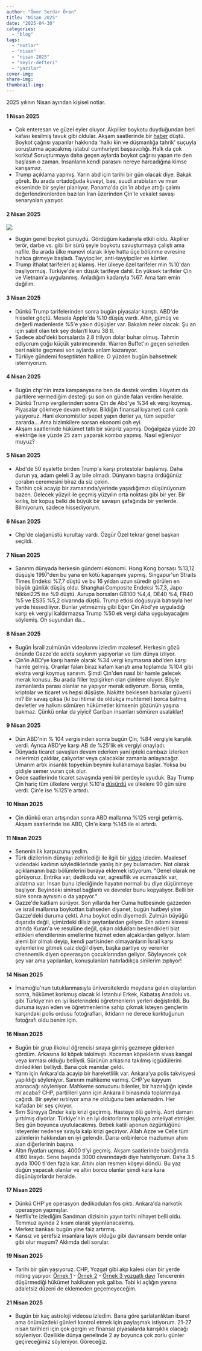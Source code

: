 ```yaml
---
author: "Ömer Serdar Ören"
title: "Nisan 2025"
date: "2025-04-30"
categories: 
  - "blog"
tags: 
  - "notlar"
  - "nisan"
  - "nisan-2025"
  - "seyir-defteri"
  - "yazilar"
cover-img: 
share-img: 
thumbnail-img: 
---
```


2025 yılının Nisan ayından kişisel notlar.

#### 1 Nisan 2025

- Çok enteresan ve güzel eyler oluyor. Akpliler boykotu duyduğundan beri kafası kesilmiş tavuk gibi oldular. Akşam saatlerinde bir [haber](https://x.com/gazetesozcu/status/1907128434301821297) düştü. Boykot çağrısı yapanlar hakkında 'halkı kin ve düşmanlığa tahrik' suçuyla soruşturma açacakmış istabul cumhuriyet başsavcılığı. Halk da çok korktu! Soruşturmaya daha geçen aylarda boykot çağrısı yapan rte den başlasın o zaman. İnsanların kendi parasını nereye harcadığına kimse karışamaz.
- Trump açıklama yapmış. Yarın abd için tarihi bir gün olacak diye. Bakak görek. Bu arada ortadoğuda kuveyt, bae, suudi arabistan ve mısır ekseninde bir şeyler planlıyor. Panama'da çin'in abdye attığı çalımı değerlendirenlerden bazıları İran üzerinden Çin'le vekalet savaşı senaryoları yazıyor.

#### 2 Nisan 2025

![](/assets/img/2025/04/2-nisan-2025-genel-boykot-afis-duyuru.jpg)

- Bugün genel boykot günüydü. Gördüğüm kadarıyla etkili oldu. Akpliler terör, darbe vs. gibi bir sürü şeyle boykotu savuşturmaya çalıştı ama nafile. Bu arada ülke manevi olarak ikiye hatta üçe bölünme evresine hızlıca girmeye başladı. Tayyipçiler, anti-tayyipçiler ve kürtler.
- Trump ithalat tarifeleri açıklamış. Her ülkeye özel tarifeler min %10'dan başlıyormuş. Türkiye'de en düşük tarifeye dahil. En yüksek tarifeler Çin ve Vietnam'a uygulanmış. Anladığım kadarıyla %67. Ama tam emin değilim.

#### 3 Nisan 2025

- Dünkü Trump tarifelerinden sonra bugün piyasalar karıştı. ABD'de hisseler göçtü. Mesela Apple'da %10 düşüş vardı. Altın, gümüş ve değerli madenlerde %5'e yakın düşüşler var. Bakalım neler olacak. Şu an için sabit olan tek şey dolar/tl kuru 38 tl.
- Sadece abd'deki borsalarda 2.8 trilyon dolar buhar olmuş. Tahmin ediyorum çoğu küçük yatırımcınındır. Warren Buffet'ın geçen seneden beri nakite geçmesi son aylarda anlam kazanıyor.
- Türkiye gündemi foseptikten hallice. O yüzden bugün bahsetmek istemiyorum.

#### 4 Nisan 2025

- Bugün chp'nin imza kampanyasına ben de destek verdim. Hayatım da partilere vermediğim desteği şu son on günde falan verdim heralde.
- Dünkü Trump vergilerinden sonra Çin de Abd'ye %34 ek vergi koymuş. Piyasalar çökmeye devam ediyor. Bildiğin finansal kıyameti canlı canlı yaşıyoruz. Hani ekonomistler sepet yapın derler ya, tüm sepetler zararda... Ama bizimkilere sorsan ekonomi çoh eyi.
- Akşam saatlerinde hükümet tatlı bir sürpriz yapmış. Doğalgaza yüzde 20 elektriğe ise yüzde 25 zam yaparak kombo yapmış. Nasıl eğleniyor muyuz?

#### 5 Nisan 2025

- Abd'de 50 eyalette birden Trump'a karşı protestolar başlamış. Daha durun ya, adam geleli 3 ay bile olmadı. Dünyanın başına ördüğünüz çorabın ceremesini biraz da siz çekin.
- Tarihin çok acayip bir zamanında/yerinde yaşadığımızı düşünüyorum bazen. Gelecek yüzyıl ile geçmiş yüzyılın orta noktası gibi bir yer. Bir kırılış, bir kopuş belki de büyük bir savaşın şafağında bir yerlerde. Bilmiyorum, sadece hissediyorum.

#### 6 Nisan 2025

- Chp'de olağanüstü kurultay vardı. Özgür Özel tekrar genel başkan seçildi.

#### 7 Nisan 2025

- Sanırım dünyada herkesin gündemi ekonomi. Hong Kong borsası %13,12 düşüşle 1997'den bu yana en kötü kapanışını yapmış. Singapur'un Straits Times Endeksi %7,7 düştü ve bu 16 yıldan uzun süredir görülen en büyük günlük düşüş oldu. Shanghai Composite Endeksi %7,3, Japo Nikkei225 ise %9 düştü. Avrupa borsaları GB100 %4,4, DE40 %4, FR40 %5 ve ES35 %5,2 civarında düştü.  Trump etkisi doğusuyla batısıyla her yerde hissediliyor. Bunlar yetmezmiş gibi Eğer Çin Abd'ye uyguladığı karşı ek vergiyi kaldırmazsa Trump %50 ek vergi daha uygulayacağını söylemiş. Oh suyundan da...

#### 8 Nisan 2025

- Bugün İsrail zulmünün videolarını izledim maalesef. Herkesin gözü önünde Gazze'de adeta soykırım yapıyorlar ve tüm dünya izliyor.
- Çin'in ABD'ye karşı hamle olarak %34 vergi koymasına abd'den karşı hamle gelmiş. Oranlar falan biraz kafam karıştı ama toplamda %104 gibi ekstra vergi koymuş sanırım. Şimdi Çin'den nasıl bir hamle gelecek merak konusu. Bu arada filler tepişirken olan çimlere oluyor. Böyle zamanlarda parası olanlar ne yapıyor merak ediyorum. Borsa, emtia, kriptolar ve ticaret vs hepsi düşüşte. Nakitte beklesen bankalar güvenli mi? Bir savaş çıksa (ki bu ihtimal de oldukça muhtemel) borca batmış devletler ve halkını sömüren hükümetler kimsenin gözünün yaşına bakmaz. Çünkü onlar da yiyici! Gariban insanları sömüren asalaklar!

#### 9 Nisan 2025

- Dün ABD'nin % 104 vergisinden sonra bugün Çin, %84 vergiyle karşılık verdi. Ayrıca ABD'ye karşı AB de %25'lik ek vergiyi onayladı.
- Dünyada ticaret savaşları devam ederken yani ipteki cambazı izlerken nelerimizi çaldılar, çalıyorlar veya çalacaklar zamanla anlayacağız. Umarım artık insanlık topyekün beynini kullanamaya başlar. Yoksa bu gidişle semer vuran çok olur.
- Gece saatlerinde ticaret savaşında yeni bir perdeyle uyuduk. Bay Trump Çin hariç tüm ülkelere vergiyi %10'a [düşürdü](https://www.bbc.com/turkce/articles/cwy0jdgpyy9o) ve ülkelere 90 gün süre verdi. Çin'e ise %125'e artırdı.

#### 10 Nisan 2025

- Çin dünkü oran artışından sonra ABD mallarına %125 vergi getirmiş. Akşam saatlerinde ise ABD, Çİn'e karşı %145 ile el artırdı.

#### 11 Nisan 2025

- Senenin ilk karpuzunu yedim.
- Türk dizilerinin dünyayı zehirlediği ile ilgili bir [video](https://x.com/DNgercegi/status/1910614564288287091) izledim. Maalesef videodaki kadının söylediklerinde yanlış bir şey bulamadım. Not olarak açıklamanın bazı bölümlerini buraya eklemek istiyorum. "Genel olarak ne görüyoruz. Entrika var, dedikodu var, agresiflik ve acımasızlık var, aldatma var. İnsan bunu izlediğinde hayatın normali bu diye düşünmeye başlıyor. Beyindeki sinirsel bağlantı ve devreler bunu kopyalıyor. Belli bir süre sonra aynısını o da yapıyor."
- Gazze'de katliam sürüyor. Son yıllarda her Cuma hutbesinde gazzeden ve israil mallarına boykottan bahseden diyanet, bugün hutbeyi yine Gazze'deki duruma çekti. Ama boykot edin diyemedi. Zulmün büyüğü dışarıda değil, içimizdeki dilsiz şeytanlardan geliyor. Din adamı kisvesi altında Kuran'a ve resulüne değil, çıkarı oldukları beslendikleri biat ettikleri efendilerinin emellerine hizmet eden alçaklardan geliyor. İslam alemi bir olmalı deyip, kendi partisinden olmayanların İsrail karşı eylemlerine gitmek caiz değil diyen, başka partiye oy verenler chennemlik diyen opeerasyon çocuklarından geliyor. Söyleyecek çok şey var ama yapılanları, konuşulanları hatırladıkça sinilerim zıplıyor!

#### 14 Nisan 2025

- İmamoğlu'nun tutuklanmasıyla üniversitelerde meydana gelen olaylardan sonra, hükümet korkmuş olacak ki İstanbul Erkek, Kabataş Anadolu vs. gibi Türkiye'nin en iyi liselerindeki öğretmenlerin yerleri değiştirildi. Bu duruma isyan eden ve öğretmenlerine sahip çıkmak isteyen gençlerin karşındaki polis ordusu fotoğrafları, iktidarın ne derece korktuğunun fotoğrafı oldu benim için.

#### 16 Nisan 2025

- Bugün bir grup ilkokul öğrencisi sıraya girmiş gezmeye giderken gördüm. Arkasına iki köpek takılmıştı. Kocaman köpeklerin sivas kangal veya kırması olduğu belliydi. Sürünün arkasına takılmış içgüdülerini dinledikleri belliydi. Bana çok manidar geldi.
- Yarın için Ankara'da acayip bir hareketlilik var. Ankara'ya polis takvisyesi yapıldığı söyleniyor. Sanırım mahkeme varmış. CHP'ye kayyum atanacağı söyleniyor. Mahkeme sonucunu bilenler, bir hazırlığığn içinde mi acaba? CHP, partilileri yarın için Ankara il binasında toplanmaya çağırdı. Bir şeyler ısıtılıyor ama ne olduğunu ben anlamadım. Her kafadan bir ses çıkıyor.
- Sırrı Süreyya Önder kalp krizi geçirmiş. Hasteye ölü gelmiş. Aort damarı yırtılmış diyorlar. Türkiye'nin en iyi doktorlarını toplayıp ameliyat etmişler. Beş gün boyunca uyutulacakmış. Bebek katili aponun özgürlüğünü isteyenler nedense sırayla kalp krizi geçiriyor. Allah Azze ve Celle tüm zalimlerin hakkından en iyi gelendir. Darısı onbinlerce mazlumun ahını alan diğerlerinin başına.
- Altın fiyatları uçmuş. 4000 tl'yi geçmiş. Akşam saatlerinde baktığımda 4160 liraydı. Sene başında 3000 civarındaydı diye hatırlıyorum. Daha 3.5 ayda 1000 tl'den fazla kar. Altını olan resmen köşeyi döndü. Bu yaz düğün yapacak olanlar ve altın borcu olanlar şimdi kara kara düşünüyorlardır heralde.

#### 17 Nisan 2025

- Dünkü CHP'ye operasyon dedikoduları fos çıktı. Ankara'da narkotik operasyon yapmışlar.
- Netflix'te izlediğim Sandman dizisinin yayın tarihi nihayet belli oldu. Temmuz ayında 2 kısım olarak yayınlanacakmış.
- Merkez bankası bugün yine faiz artırmış.
- Kansız ve şerefsiz insanlara layık olduğu gibi davransam bende onlar gibi olur muyum? Aklımda deli sorular.

#### 19 Nisan 2025

- Tarihi bir gün yaşıyoruz. CHP, Yozgat gibi akp kalesi olan bir yerde miting yapıyor. [Örnek 1](https://x.com/ibrahim_ozkan61/status/1913538970341847527) - [Örnek 2](https://x.com/solcugazete60/status/1913560089996267750) - [Örnek 3 yozgatlı dayı](https://x.com/msamedsavas/status/1913573173108318528) Tencerenin düşürmediği hükümet hakikaten yok galiba. Tabi ki açlığın yanına adaletsiz düzeni de eklemeden geçemeyeceğim.

#### 21 Nisan 2025

- Bugün bir kaç astroloji videosu izledim. Bana göre şarlatanlıktan ibaret ama önümüzdeki günleri kontrol etmek için paylaşmak istiyorum. 21-27 nisan tarihleri için çok gergin ve finansal piyasalarda karışıklık olacağı söyleniyor. Özellikle dünya genelinde 2 ay boyunca çok zorlu günler geçireceğimiz söyleniyor. Göreceğiz.

#### 